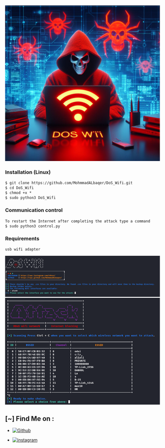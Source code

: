 ![Logo](image.jpeg)


### Installation (Linux)

```
$ git clone https://github.com/MohmmadALbaqer/DoS_Wifi.git
$ cd DoS_Wifi
$ chmod +x *
$ sudo python3 DoS_Wifi
```
### Communication control
```
To restart the Internet after completing the attack type a command
$ sudo python3 control.py
```

### Requirements
```
usb wifi adapter
```
![Logo](image_Banner.png)
![Logo](image_Attack.png)

## [~] Find Me on :

- [![Github](https://img.shields.io/badge/Github-MohnnadALbaqer-green?style=for-the-badge&logo=github)](https://github.com/MohmmadALbaqer)


- [![instagram](https://img.shields.io/badge/Instagram-r94xs-green?style=for-the-badge&logo=instagram)](https://instagram.com/r94xs)


